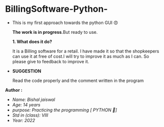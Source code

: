 # BillingSoftware-Python-

* This is my first approach towards the python GUI
:heart_eyes:
<ul>
 <b>The work is in progress</b>.But ready to use.
</ul>
<ul>
<b>1. What does it do?</b>
</ul>
<ul>
It is a Billing software for a retail. I have made it so that the shopkeepers can use it at free of cost.I will try to improve it as much as I can. So please give to feedback to improve it.
</ul>

* <b>SUGGESTION</b>
</ul>
<ul>
Read the code properly and the comment written in the program
</ul>

<b> Author : </b>
<i>
* Name: Bishal jaiswal
* Age: 14 years
* purpose: Practicing the programming [ PYTHON 🐍]
* Std in (class): VIII
* Year: 2022
</i>
